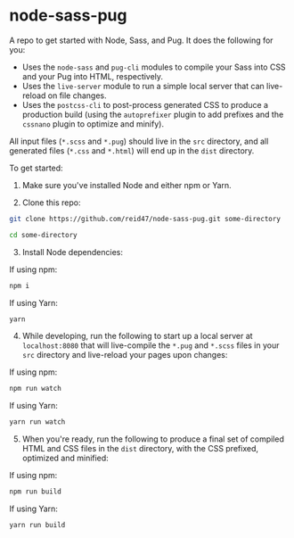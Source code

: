 # node-sass-pug

A repo to get started with Node, Sass, and Pug. It does the following for you:

- Uses the `node-sass` and `pug-cli` modules to compile your Sass into CSS and your Pug into HTML, respectively.
- Uses the `live-server` module to run a simple local server that can live-reload on file changes.
- Uses the `postcss-cli` to post-process generated CSS to produce a production build (using the `autoprefixer` plugin to add prefixes and the `cssnano` plugin to optimize and minify).

All input files (`*.scss` and `*.pug`) should live in the `src` directory, and all generated files (`*.css` and `*.html`) will end up in the `dist` directory.

To get started:

1. Make sure you've installed Node and either npm or Yarn.

2. Clone this repo:

```bash
git clone https://github.com/reid47/node-sass-pug.git some-directory

cd some-directory
```

3. Install Node dependencies:

If using npm:
```bash
npm i
```

If using Yarn:
```bash
yarn
```

4. While developing, run the following to start up a local server at `localhost:8080` that will live-compile the `*.pug` and `*.scss` files in your `src` directory and live-reload your pages upon changes:

If using npm:

```bash
npm run watch
```

If using Yarn:

```bash
yarn run watch
```

5. When you're ready, run the following to produce a final set of compiled HTML and CSS files in the `dist` directory, with the CSS prefixed, optimized and minified:

If using npm:

```bash
npm run build
```

If using Yarn:

```bash
yarn run build
```
